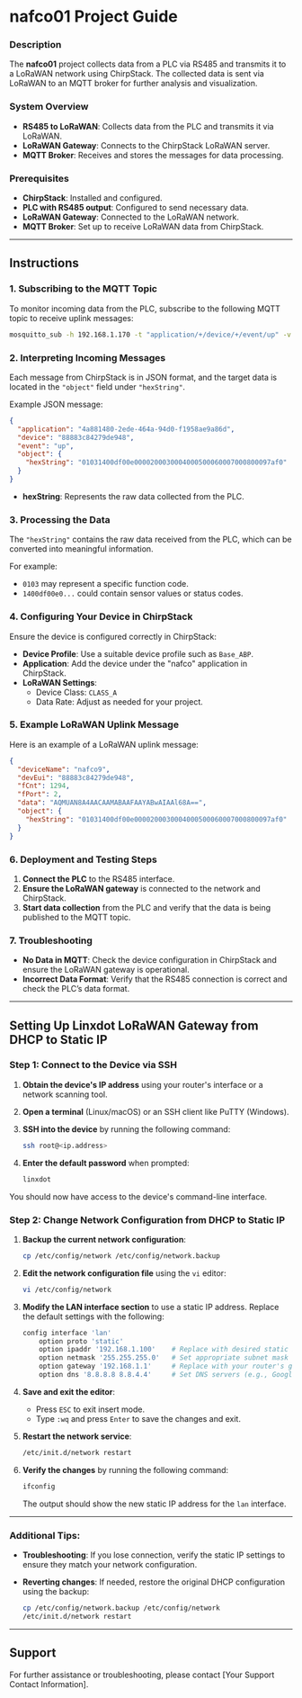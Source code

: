 # **nafco01 Project Guide**

### **Description**  
The **nafco01** project collects data from a PLC via RS485 and transmits it to a LoRaWAN network using ChirpStack. The collected data is sent via LoRaWAN to an MQTT broker for further analysis and visualization.

### **System Overview**  
- **RS485 to LoRaWAN**: Collects data from the PLC and transmits it via LoRaWAN.
- **LoRaWAN Gateway**: Connects to the ChirpStack LoRaWAN server.
- **MQTT Broker**: Receives and stores the messages for data processing.

### **Prerequisites**
- **ChirpStack**: Installed and configured.
- **PLC with RS485 output**: Configured to send necessary data.
- **LoRaWAN Gateway**: Connected to the LoRaWAN network.
- **MQTT Broker**: Set up to receive LoRaWAN data from ChirpStack.

---

## **Instructions**

### 1. **Subscribing to the MQTT Topic**
To monitor incoming data from the PLC, subscribe to the following MQTT topic to receive uplink messages:

```bash
mosquitto_sub -h 192.168.1.170 -t "application/+/device/+/event/up" -v
```

### 2. **Interpreting Incoming Messages**
Each message from ChirpStack is in JSON format, and the target data is located in the `"object"` field under `"hexString"`.

Example JSON message:

```json
{
  "application": "4a881480-2ede-464a-94d0-f1958ae9a86d",
  "device": "88883c84279de948",
  "event": "up",
  "object": {
    "hexString": "01031400df00e0000200030004000500060007000800097af0"
  }
}
```

- **hexString**: Represents the raw data collected from the PLC.

### 3. **Processing the Data**
The `"hexString"` contains the raw data received from the PLC, which can be converted into meaningful information. 

For example:
- `0103` may represent a specific function code.
- `1400df00e0...` could contain sensor values or status codes.

### 4. **Configuring Your Device in ChirpStack**
Ensure the device is configured correctly in ChirpStack:
- **Device Profile**: Use a suitable device profile such as `Base_ABP`.
- **Application**: Add the device under the "nafco" application in ChirpStack.
- **LoRaWAN Settings**: 
  - Device Class: `CLASS_A`
  - Data Rate: Adjust as needed for your project.

### 5. **Example LoRaWAN Uplink Message**
Here is an example of a LoRaWAN uplink message:

```json
{
  "deviceName": "nafco9",
  "devEui": "88883c84279de948",
  "fCnt": 1294,
  "fPort": 2,
  "data": "AQMUAN8A4AACAAMABAAFAAYABwAIAAl68A==",
  "object": {
    "hexString": "01031400df00e0000200030004000500060007000800097af0"
  }
}
```

### 6. **Deployment and Testing Steps**
1. **Connect the PLC** to the RS485 interface.
2. **Ensure the LoRaWAN gateway** is connected to the network and ChirpStack.
3. **Start data collection** from the PLC and verify that the data is being published to the MQTT topic.

### 7. **Troubleshooting**
- **No Data in MQTT**: Check the device configuration in ChirpStack and ensure the LoRaWAN gateway is operational.
- **Incorrect Data Format**: Verify that the RS485 connection is correct and check the PLC’s data format.

---

## **Setting Up Linxdot LoRaWAN Gateway from DHCP to Static IP**

### Step 1: Connect to the Device via SSH

1. **Obtain the device's IP address** using your router's interface or a network scanning tool.
2. **Open a terminal** (Linux/macOS) or an SSH client like PuTTY (Windows).
3. **SSH into the device** by running the following command:

   ```bash
   ssh root@<ip.address>
   ```

4. **Enter the default password** when prompted:

   ```bash
   linxdot
   ```

You should now have access to the device's command-line interface.

### Step 2: Change Network Configuration from DHCP to Static IP

1. **Backup the current network configuration**:

   ```bash
   cp /etc/config/network /etc/config/network.backup
   ```

2. **Edit the network configuration file** using the `vi` editor:

   ```bash
   vi /etc/config/network
   ```

3. **Modify the LAN interface section** to use a static IP address. Replace the default settings with the following:

   ```bash
   config interface 'lan'
       option proto 'static'
       option ipaddr '192.168.1.100'    # Replace with desired static IP
       option netmask '255.255.255.0'   # Set appropriate subnet mask
       option gateway '192.168.1.1'     # Replace with your router's gateway IP
       option dns '8.8.8.8 8.8.4.4'     # Set DNS servers (e.g., Google DNS)
   ```

4. **Save and exit the editor**:  
   - Press `ESC` to exit insert mode.
   - Type `:wq` and press `Enter` to save the changes and exit.

5. **Restart the network service**:

   ```bash
   /etc/init.d/network restart
   ```

6. **Verify the changes** by running the following command:

   ```bash
   ifconfig
   ```

   The output should show the new static IP address for the `lan` interface.

---

### Additional Tips:
- **Troubleshooting**: If you lose connection, verify the static IP settings to ensure they match your network configuration.
- **Reverting changes**: If needed, restore the original DHCP configuration using the backup:

   ```bash
   cp /etc/config/network.backup /etc/config/network
   /etc/init.d/network restart
   ```

---

## **Support**

For further assistance or troubleshooting, please contact [Your Support Contact Information].